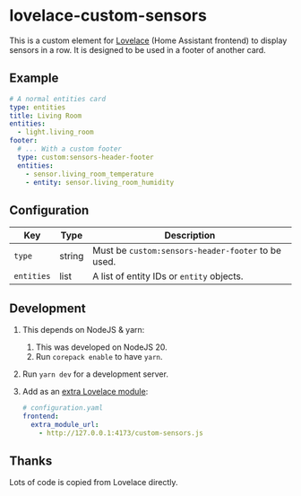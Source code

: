 # lovelace-custom-sensors

This is a custom element for [Lovelace] (Home Assistant frontend) to display
sensors in a row. It is designed to be used in a footer of another card.

[Lovelace]: https://www.home-assistant.io/docs/frontend/

## Example

```yaml
# A normal entities card
type: entities
title: Living Room
entities:
  - light.living_room
footer:
  # ... With a custom footer
  type: custom:sensors-header-footer
  entities:
    - sensor.living_room_temperature
    - entity: sensor.living_room_humidity
```

## Configuration

| Key        | Type   | Description                                        |
| ---------- | ------ | -------------------------------------------------- |
| `type`     | string | Must be `custom:sensors-header-footer` to be used. |
| `entities` | list   | A list of entity IDs or `entity` objects.          |

## Development

1. This depends on NodeJS & yarn:
   1. This was developed on NodeJS 20.
   1. Run `corepack enable` to have `yarn`.
1. Run `yarn dev` for a development server.
1. Add as an [extra Lovelace module]:

   ```yaml
   # configuration.yaml
   frontend:
     extra_module_url:
       - http://127.0.0.1:4173/custom-sensors.js
   ```

[extra Lovelace module]: https://www.home-assistant.io/integrations/frontend/#extra_module_url

## Thanks

Lots of code is copied from Lovelace directly.
